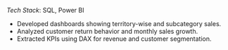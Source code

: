 *Tech Stack*: SQL, Power BI

* Developed dashboards showing territory-wise and subcategory sales.
* Analyzed customer return behavior and monthly sales growth.
* Extracted KPIs using DAX for revenue and customer segmentation.
